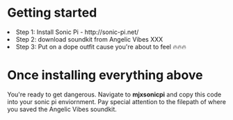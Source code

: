 <h1> Getting started </h1>
  <li>Step 1: Install Sonic Pi - http://sonic-pi.net/</li>
  <li>Step 2: download soundkit from Angelic Vibes XXX</li>
  <li>Step 3: Put on a dope outfit cause you're about to feel 🔥🔥🔥</li>

<h1>Once installing everything above</h1>
<p>You're ready to get dangerous. Navigate to <b>mjxsonicpi</b> and copy this code into your sonic pi enviornment. Pay special attention to the filepath of where you saved the Angelic Vibes soundkit. 
